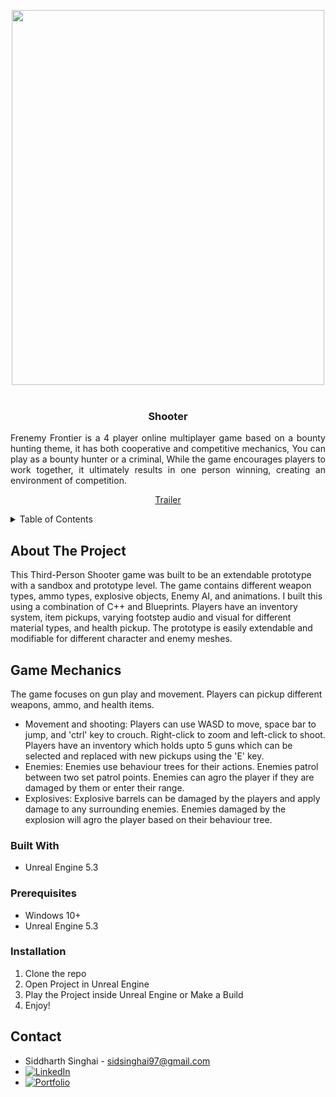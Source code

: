 <!-- Improved compatibility of back to top link: See: https://github.com/othneildrew/Best-README-Template/pull/73 -->
<a name="readme-top"></a>
<!--
*** Thanks for checking out the Best-README-Template. If you have a suggestion
*** that would make this better, please fork the repo and create a pull request
*** or simply open an issue with the tag "enhancement".
*** Don't forget to give the project a star!
*** Thanks again! Now go create something AMAZING! :D
-->



<!-- PROJECT SHIELDS -->
<!--
*** I'm using markdown "reference style" links for readability.
*** Reference links are enclosed in brackets [ ] instead of parentheses ( ).
*** See the bottom of this document for the declaration of the reference variables
*** for contributors-url, forks-url, etc. This is an optional, concise syntax you may use.
*** https://www.markdownguide.org/basic-syntax/#reference-style-links
-->
<div align="center">
    <img src="Title.png" , width = "500", height = "600">
</div>

<!-- PROJECT LOGO -->
<br />
<div align="center">
  <h3 align="center">Shooter</h3>
  <p align="justify">
   Frenemy Frontier is a 4 player online multiplayer game based on a bounty hunting theme, it has both cooperative and competitive mechanics, You can play as a bounty hunter or a criminal, While the game encourages players to work together, it ultimately results in one person winning, creating an environment of competition.
    <br />
    <div align="center">
    <a href="https://www.youtube.com/watch?v=_Tr9U8EX-OM" target="_blank">Trailer</a>
    </div>
  </p>
</div>

<!-- TABLE OF CONTENTS -->
<details>
  <summary>Table of Contents</summary>
  <ol>
    <li>
      <a href="#about-the-project">About The Project</a>
      <ul>
        <li><a href="#built-with">Built With</a></li>
      </ul>
    </li>
    <li>
      <a href="#getting-started">Getting Started</a>
      <ul>
        <li><a href="#prerequisites">Prerequisites</a></li>
        <li><a href="#installation">Installation</a></li>
      </ul>
    </li>
    <li><a href="#contact">Contact</a></li>
    <li><a href="#acknowledgments">Acknowledgments</a></li>
  </ol>
</details>



<!-- ABOUT THE PROJECT -->
## About The Project

This Third-Person Shooter game was built to be an extendable prototype with a sandbox and prototype level. The game contains different weapon types, ammo types, explosive objects, Enemy AI, and animations. I built this using a combination of C++ and Blueprints. Players have an inventory system, item pickups, varying footstep audio and visual for different material types, and health pickup. The prototype is easily extendable and modifiable for different character and enemy meshes.

## Game Mechanics

The game focuses on gun play and movement. Players can pickup different weapons, ammo, and health items.

* Movement and shooting: Players can use WASD to move, space bar to jump, and 'ctrl' key to crouch. Right-click to zoom and left-click to shoot. Players have an inventory which holds upto 5 guns which can be selected and replaced with new pickups using the 'E' key.
* Enemies: Enemies use behaviour trees for their actions. Enemies patrol between two set patrol points. Enemies can agro the player if they are damaged by them or enter their range.
* Explosives: Explosive barrels can be damaged by the players and apply damage to any surrounding enemies. Enemies damaged by the explosion will agro the player based on their behaviour tree.


### Built With

* Unreal Engine 5.3

### Prerequisites

* Windows 10+
* Unreal Engine 5.3


### Installation

1. Clone the repo
2. Open Project in Unreal Engine
3. Play the Project inside Unreal Engine or Make a Build
4. Enjoy!

<!-- CONTACT -->
## Contact

* Siddharth Singhai - sidsinghai97@gmail.com
* [![LinkedIn][linkedin-shield]][linkedin-url]
* [![Portfolio][portfolioIcon-url]][portfolio-url]

<!-- MARKDOWN LINKS & IMAGES -->
<!-- https://www.markdownguide.org/basic-syntax/#reference-style-links -->
[linkedin-shield]: https://img.shields.io/badge/-LinkedIn-black.svg?style=for-the-badge&logo=linkedin&colorB=555
[portfolioIcon-url]: https://img.shields.io/badge/-Portfolio-brightgreen
[linkedin-url]: https://www.linkedin.com/in/siddharthsinghai97/
[portfolio-url]: https://sidsinghai97.wixsite.com/portfolio
